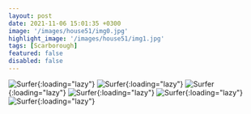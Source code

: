 ```yaml
---
layout: post
date: 2021-11-06 15:01:35 +0300
image: '/images/house51/img0.jpg'
highlight_image: '/images/house51/img1.jpg'
tags: [Scarborough]
featured: false
disabled: false
---
```


![Surfer]({{site.baseurl}}/images/house51/img3.jpg){:loading="lazy"}
![Surfer]({{site.baseurl}}/images/house51/img4.jpg){:loading="lazy"}
![Surfer]({{site.baseurl}}/images/house51/img5.jpg){:loading="lazy"}
![Surfer]({{site.baseurl}}/images/house51/img6.jpg){:loading="lazy"}
![Surfer]({{site.baseurl}}/images/house51/img7.jpg){:loading="lazy"}
![Surfer]({{site.baseurl}}/images/house51/img8.jpg){:loading="lazy"} 